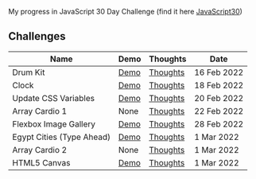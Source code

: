 My progress in JavaScript 30 Day Challenge (find it here [JavaScript30](https://javascript30.com))

## Challenges

| Name                      | Demo                                                                                 | Thoughts                                                                                              | Date        |
| ------------------------- | ------------------------------------------------------------------------------------ | ----------------------------------------------------------------------------------------------------- | ----------- |
| Drum Kit                  | [Demo](https://mohmousad.github.io/JavaScript30/Challenges/1-Drum-Kit/)              | [Thoughts](https://github.com/mohmousad/JavaScript30/tree/master/Challenges/1-Drum-Kit)               | 16 Feb 2022 |
| Clock                     | [Demo](https://mohmousad.github.io/JavaScript30/Challenges/2-Clock/)                 | [Thoughts](https://github.com/mohmousad/JavaScript30/tree/master/Challenges/2-Clock)                  | 18 Feb 2022 |
| Update CSS Variables      | [Demo](https://mohmousad.github.io/JavaScript30/Challenges/3-Update-CSS-Variables/)  | [Thoughts](https://github.com/mohmousad/JavaScript30/tree/master/Challenges/3-Update-CSS-Variables/)  | 20 Feb 2022 |
| Array Cardio 1            | None                                                                                 | [Thoughts](https://github.com/mohmousad/JavaScript30/tree/master/Challenges/4-Array-Cardio-1)         | 22 Feb 2022 |
| Flexbox Image Gallery     | [Demo](https://mohmousad.github.io/JavaScript30/Challenges/5-Flexbox-Image-Gallery/) | [Thoughts](https://github.com/mohmousad/JavaScript30/tree/master/Challenges/5-Flexbox-Image-Gallery/) | 28 Feb 2022 |
| Egypt Cities (Type Ahead) | [Demo](https://mohmousad.github.io/JavaScript30/Challenges/6-Type-Ahead/)            | [Thoughts](https://github.com/mohmousad/JavaScript30/tree/master/Challenges/6-Type-Ahead/)            | 1 Mar 2022  |
| Array Cardio 2            | None                                                                                 | [Thoughts](https://github.com/mohmousad/JavaScript30/tree/master/Challenges/7-Array-Cardio-2)         | 1 Mar 2022  |
| HTML5 Canvas              | [Demo](https://mohmousad.github.io/JavaScript30/Challenges/8-HTML5-Canvas/)          | [Thoughts](https://github.com/mohmousad/JavaScript30/tree/master/Challenges/8-HTML5-Canvas)           | 1 Mar 2022  |
